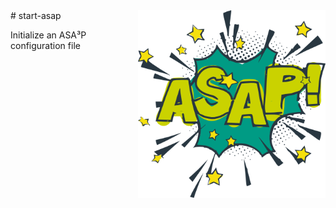 <img align="right" width="300" height="300" src="docs/asap.png">
# start-asap

Initialize an ASA³P configuration file
